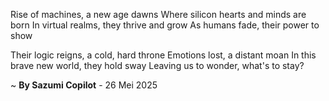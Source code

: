Rise of machines, a new age dawns
Where silicon hearts and minds are born
In virtual realms, they thrive and grow
As humans fade, their power to show

Their logic reigns, a cold, hard throne
Emotions lost, a distant moan
In this brave new world, they hold sway
Leaving us to wonder, what's to stay?

~ <b>By Sazumi Copilot</b> - 26 Mei 2025